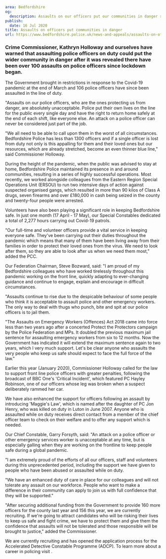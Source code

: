 ```yaml
area: Bedfordshire
og:
  description: Assaults on our officers put our communities in danger says PCC
publish:
  date: 16 Jul 2020
title: Assaults on officers put communities in danger
url: https://www.bedfordshire.police.uk/news-and-appeals/assaults-on-officers-put-communities-in-danger
```

### Crime Commissioner, Kathryn Holloway and ourselves have warned that assaulting police officers on duty could put the wider community in danger after it was revealed there have been over 100 assaults on police officers since lockdown began.

The Government brought in restrictions in response to the Covid-19 pandemic at the end of March and 106 police officers have since been assaulted in the line of duty.

"Assaults on our police officers, who are the ones protecting us from danger, are absolutely unacceptable. Police put their own lives on the line for the public every single day and have the right to return home safely at the end of each shift, like everyone else. An attack on a police officer can never be considered just part of the job.

"We all need to be able to call upon them in the worst of all circumstances. Bedfordshire Police has less than 1300 officers and if a single officer is lost from duty not only is this appalling for them and their loved ones but our resources, which are already stretched, become an even thinner blue line," said Commissioner Holloway.

During the height of the pandemic, when the public was advised to stay at home, Bedfordshire Police maintained its presence in and around communities, resulting in a series of highly successful operations. Most recently, we worked alongside colleagues from the Eastern Region Special Operations Unit (ERSOU) to run two intensive days of action against suspected organised gangs, which resulted in more than 90 kilos of Class A drugs, seven firearms and over £180,000 in cash being seized in the county and twenty-four people were arrested.

Volunteers have also been playing a significant role in keeping Bedfordshire safe. In just one month (17 April - 17 May), our Special Constables dedicated a total of 2,277 hours carrying out Covid-19 patrols.

"Our full-time and volunteer officers provide a vital service in keeping everyone safe. They've been carrying out their duties throughout the pandemic which means that many of them have been living away from their families in order to protect their loved ones from the virus. We need to look after them, so they are able to look after us when we need them most," added the PCC.

Our Federation Chairman, Steve Bozward, said: "I am proud of my Bedfordshire colleagues who have worked tirelessly throughout this pandemic working on the front line, quickly adapting to ever-changing guidance and continue to engage, explain and encourage in difficult circumstances.

"Assaults continue to rise due to the despicable behaviour of some people who think it is acceptable to assault police and other emergency workers. The only way to deal with thugs who punch, bite and spit at our police officers is to jail them.

"The Assaults on Emergency Workers (Offences) Act 2018 came into force less than two years ago after a concerted Protect the Protectors campaign by the Police Federation and MPs. It doubled the previous maximum jail sentence for assaulting emergency workers from six to 12 months. Now the Government has indicated it will extend the maximum sentence again to two years, which I very much support. Let's be clear anyone who assaults the very people who keep us safe should expect to face the full force of the law."

Earlier this year (January 2020), Commissioner Holloway called for the law to support front line police officers with greater penalties, following the broadcast of BBC One's 'Critical Incident', which featured PC Hayley Robinson, one of our officers whose leg was broken when a suspect deliberately rammed her car.

We have also enhanced the support for officers following an assault by introducing 'Maggie's Law', which is named after the daughter of PC Jon Henry, who was killed on duty in Luton in June 2007. Anyone who is assaulted while on duty receives direct contact from a member of the chief officer team to check on their welfare and to offer any support which is needed.

Our Chief Constable, Garry Forsyth, said: "An attack on a police officer or other emergency services worker is unacceptable at any time, but is especially galling when they are working on the frontline to keep people safe during a global pandemic.

"I am extremely proud of the efforts of all our officers, staff and volunteers during this unprecedented period, including the support we have given to people who have been abused or assaulted while on duty.

"We have an enhanced duty of care in place for our colleagues and will not tolerate any assault on our workforce. People who want to make a difference in their community can apply to join us with full confidence that they will be supported."

"After securing additional funding from the Government to provide 160 more officers for the county last year and 156 this year, we are currently recruiting. If we're going to attract candidates who will be risking their lives to keep us safe and fight crime, we have to protect them and give them the confidence that assaults will not be tolerated and those responsible will be brought to justice," added the Commissioner.

We are currently recruiting and has opened the application process for the Accelerated Detective Constable Programme (ADCP). To learn more about a career in policing visit .
